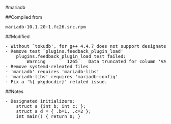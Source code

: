 #mariadb

##Compiled from
<pre>mariadb-10.1.20-1.fc26.src.rpm</pre>

##Modified
<pre>
- Without `tokudb', for g++ 4.4.7 does not support designated initializers.
- Remove test `plugins.feedback_plugin_load'
	plugins.feedback_plugin_load test failed:
		Warning        1265    Data truncated for column 'VARIABLE_VALUE' at row 498
- Remove systemd-releated files
- 'mariadb' requires 'mariadb-libs'
- 'mariadb-libs' requires 'mariadb-config'
- Fix a '%{_pkgdocdir}' related issue.
</pre>

##Notes
<pre>
- Designated initializers:
	struct a {int b; int c; };
	struct a d = { .b=1, .c=2 };
	int main() { return 0; }
</pre>
